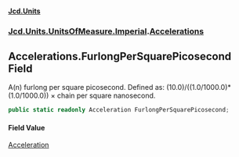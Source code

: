 #### [Jcd.Units](index.md 'index')
### [Jcd.Units.UnitsOfMeasure.Imperial](Jcd.Units.UnitsOfMeasure.Imperial.md 'Jcd.Units.UnitsOfMeasure.Imperial').[Accelerations](Accelerations.md 'Jcd.Units.UnitsOfMeasure.Imperial.Accelerations')

## Accelerations.FurlongPerSquarePicosecond Field

A(n) furlong per square picosecond. Defined as: (10.0)/((1.0/1000.0)*(1.0/1000.0)) × chain per square nanosecond.

```csharp
public static readonly Acceleration FurlongPerSquarePicosecond;
```

#### Field Value
[Acceleration](Acceleration.md 'Jcd.Units.UnitTypes.Acceleration')